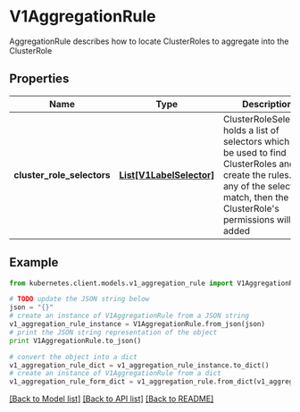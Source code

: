 # V1AggregationRule

AggregationRule describes how to locate ClusterRoles to aggregate into the ClusterRole

## Properties

Name | Type | Description | Notes
------------ | ------------- | ------------- | -------------
**cluster_role_selectors** | [**List[V1LabelSelector]**](V1LabelSelector.md) | ClusterRoleSelectors holds a list of selectors which will be used to find ClusterRoles and create the rules. If any of the selectors match, then the ClusterRole&#39;s permissions will be added | [optional] 

## Example

```python
from kubernetes.client.models.v1_aggregation_rule import V1AggregationRule

# TODO update the JSON string below
json = "{}"
# create an instance of V1AggregationRule from a JSON string
v1_aggregation_rule_instance = V1AggregationRule.from_json(json)
# print the JSON string representation of the object
print V1AggregationRule.to_json()

# convert the object into a dict
v1_aggregation_rule_dict = v1_aggregation_rule_instance.to_dict()
# create an instance of V1AggregationRule from a dict
v1_aggregation_rule_form_dict = v1_aggregation_rule.from_dict(v1_aggregation_rule_dict)
```
[[Back to Model list]](../README.md#documentation-for-models) [[Back to API list]](../README.md#documentation-for-api-endpoints) [[Back to README]](../README.md)


